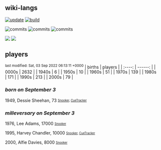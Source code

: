 ## wiki-langs
[![update](https://github.com/dreamerminsk/wiki-langs/actions/workflows/update-tables.yml/badge.svg)](https://github.com/dreamerminsk/wiki-langs/actions/workflows/update-tables.yml)
[![build](https://github.com/dreamerminsk/wiki-langs/actions/workflows/build.yml/badge.svg)](https://github.com/dreamerminsk/wiki-langs/actions/workflows/build.yml)

![commits](https://img.shields.io/github/commit-activity/y/dreamerminsk/wiki-langs)
![commits](https://img.shields.io/github/commit-activity/m/dreamerminsk/wiki-langs)
![commits](https://img.shields.io/github/commit-activity/w/dreamerminsk/wiki-langs)

![](https://img.shields.io/github/languages/code-size/dreamerminsk/wiki-langs)
![](https://img.shields.io/github/repo-size/dreamerminsk/wiki-langs)

## players
<sup>last modified: Sat, 03 Sep 2022 06:13:11 +0000</sup>
| births | players |
| :----: | ------: |
| 0000s | 2632 |
| 1940s | 6 |
| 1950s | 10 |
| 1960s | 51 |
| 1970s | 139 |
| 1980s | 171 |
| 1990s | 213 |
| 2000s | 79 |

### ***born on September  3***
1949, Dessie Sheehan, 73 <sub><sup>[Snooker](http://www.snooker.org/res/index.asp?player=594), [CueTracker](http://cuetracker.net/Players/dessie-sheehan/)</sup></sub>


### ***milleversary on September  3***
1976, Lee Adams, 17000 <sub><sup>[Snooker](http://www.snooker.org/res/index.asp?player=2686)</sup></sub>

1995, Harvey Chandler, 10000 <sub><sup>[Snooker](http://www.snooker.org/res/index.asp?player=982), [CueTracker](http://cuetracker.net/Players/harvey-chandler/)</sup></sub>

2000, Alfie Davies, 8000 <sub><sup>[Snooker](http://www.snooker.org/res/index.asp?player=2803)</sup></sub>



